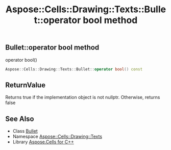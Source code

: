 ﻿---
title: Aspose::Cells::Drawing::Texts::Bullet::operator bool method
linktitle: operator bool
second_title: Aspose.Cells for C++ API Reference
description: 'Aspose::Cells::Drawing::Texts::Bullet::operator bool method. operator bool() in C++.'
type: docs
weight: 400
url: /cpp/aspose.cells.drawing.texts/bullet/operator_bool/
---
## Bullet::operator bool method


operator bool()

```cpp
Aspose::Cells::Drawing::Texts::Bullet::operator bool() const
```


## ReturnValue

Returns true if the implementation object is not nullptr. Otherwise, returns false

## See Also

* Class [Bullet](../)
* Namespace [Aspose::Cells::Drawing::Texts](../../)
* Library [Aspose.Cells for C++](../../../)
